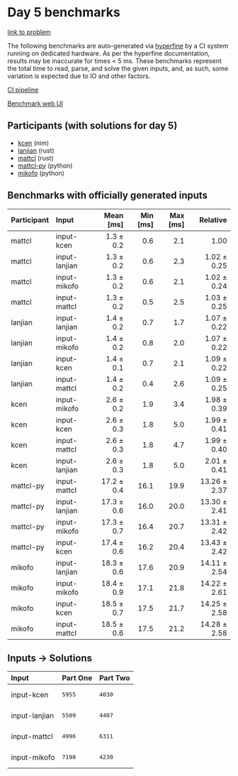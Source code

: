 # Day 5 benchmarks

[link to problem](https://adventofcode.com/2024/day/5)

The following benchmarks are auto-generated via
[hyperfine](https://github.com/sharkdp/hyperfine) by a CI system running on
dedicated hardware. As per the hyperfine documentation, results may be
inaccurate for times < 5 ms. These benchmarks represent the total time to read,
parse, and solve the given inputs, and, as such, some variation is expected due
to IO and other factors.

[CI pipeline](http://ci.papercode.net:8080/teams/main/pipelines/aoc2024)

[Benchmark web UI](https://aoc.ancalagon.black)


## Participants (with solutions for day 5)

- [kcen](https://github.com/kcen/aoc2024) (nim)
- [lanjian](https://github.com/lanjian/aoc-2024) (rust)
- [mattcl](https://github.com/mattcl/aoc2024) (rust)
- [mattcl-py](https://github.com/mattcl/aoc2024-py) (python)
- [mikofo](https://github.com/mikofo/aoc2024) (python)


## Benchmarks with officially generated inputs

| Participant | Input | Mean [ms] | Min [ms] | Max [ms] | Relative |
|:---|:---|---:|---:|---:|---:|
| mattcl | input-kcen | 1.3 ± 0.2 | 0.6 | 2.1 | 1.00 |
| mattcl | input-lanjian | 1.3 ± 0.2 | 0.6 | 2.3 | 1.02 ± 0.25 |
| mattcl | input-mikofo | 1.3 ± 0.2 | 0.6 | 2.1 | 1.02 ± 0.24 |
| mattcl | input-mattcl | 1.3 ± 0.2 | 0.5 | 2.5 | 1.03 ± 0.25 |
| lanjian | input-lanjian | 1.4 ± 0.2 | 0.7 | 1.7 | 1.07 ± 0.22 |
| lanjian | input-mikofo | 1.4 ± 0.2 | 0.8 | 2.0 | 1.07 ± 0.22 |
| lanjian | input-kcen | 1.4 ± 0.1 | 0.7 | 2.1 | 1.09 ± 0.22 |
| lanjian | input-mattcl | 1.4 ± 0.2 | 0.4 | 2.6 | 1.09 ± 0.25 |
| kcen | input-mikofo | 2.6 ± 0.2 | 1.9 | 3.4 | 1.98 ± 0.39 |
| kcen | input-kcen | 2.6 ± 0.3 | 1.8 | 5.0 | 1.99 ± 0.41 |
| kcen | input-mattcl | 2.6 ± 0.3 | 1.8 | 4.7 | 1.99 ± 0.40 |
| kcen | input-lanjian | 2.6 ± 0.3 | 1.8 | 5.0 | 2.01 ± 0.41 |
| mattcl-py | input-mattcl | 17.2 ± 0.4 | 16.1 | 19.9 | 13.26 ± 2.37 |
| mattcl-py | input-lanjian | 17.3 ± 0.6 | 16.0 | 20.0 | 13.30 ± 2.41 |
| mattcl-py | input-mikofo | 17.3 ± 0.7 | 16.4 | 20.7 | 13.31 ± 2.42 |
| mattcl-py | input-kcen | 17.4 ± 0.6 | 16.2 | 20.4 | 13.43 ± 2.42 |
| mikofo | input-lanjian | 18.3 ± 0.6 | 17.6 | 20.9 | 14.11 ± 2.54 |
| mikofo | input-mikofo | 18.4 ± 0.9 | 17.1 | 21.8 | 14.22 ± 2.61 |
| mikofo | input-kcen | 18.5 ± 0.7 | 17.5 | 21.7 | 14.25 ± 2.58 |
| mikofo | input-mattcl | 18.5 ± 0.6 | 17.5 | 21.2 | 14.28 ± 2.58 |


## Inputs -> Solutions

| Input | Part One | Part Two |
|:---|:---|:---|
|input-kcen|<pre>5955</pre>|<pre>4030</pre>|
|input-lanjian|<pre>5509</pre>|<pre>4407</pre>|
|input-mattcl|<pre>4996</pre>|<pre>6311</pre>|
|input-mikofo|<pre>7198</pre>|<pre>4230</pre>|